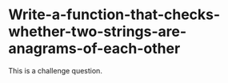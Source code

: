 # Write-a-function-that-checks-whether-two-strings-are-anagrams-of-each-other
This is a challenge question.
